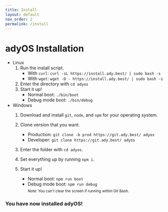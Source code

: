 ```yaml
---
title: Install
layout: default
nav_order: 2
permalink: /install
---
```


# adyOS Installation

- Linux
   1. Run the install script.
      - With `curl`: `curl -sL https://install.ady.best/ | sudo bash -s`
      - With `wget`: `wget -O - https://install.ady.best/ | sudo bash -s`
   2. Enter the directory with `cd adyos`
   3. Start it up!
      - Normal boot: `./bin/boot`
      - Debug mode boot: `./bin/debug`
- Windows
   1. Download and install `git`, `node`, and `npm` for your operating system.
   2. Clone version that you want.
   
      - Production: `git clone -b prod https://git.ady.best/ adyos`
      - Developer: `git clone https://git.ady.best/ adyos`
   
   3. Enter the folder with `cd adyos`.
   4. Set everything up by running `npm i`.
   5. Start it up!
      - Normal boot: `npm run boot`
      - Debug mode boot: `npm run debug`
        <br><sub>Note: You can't clear the screen if running within Git Bash.</sub>

### You have now installed adyOS!
